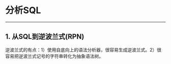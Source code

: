# **分析SQL**
***

## **1.  从SQL到逆波兰式(RPN)**
逆波兰式的有点：1）使用自底向上的语法分析器，很容易生成逆波兰式。2）很容易把逆波兰式记号的字符串转化为抽象语法树。

